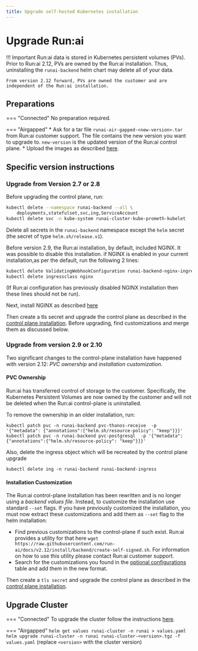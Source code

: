```yaml
---
title: Upgrade self-hosted Kubernetes installation
---
```

# Upgrade Run:ai 


!!! Important
    Run:ai data is stored in Kubernetes persistent volumes (PVs). Prior to Run:ai 2.12, PVs are owned by the Run:ai installation. Thus, uninstalling the `runai-backend` helm chart may delete all of your data. 

    From version 2.12 forward, PVs are owned the customer and are independent of the Run:ai installation. 
## Preparations

=== "Connected"
    No preparation required.

=== "Airgapped" 
    * Ask for a tar file `runai-air-gapped-<new-version>.tar` from Run:ai customer support. The file contains the new version you want to upgrade to. `new-version` is the updated version of the Run:ai control plane.
    * Upload the images as described [here](preparations.md#runai-software-files).


## Specific version instructions
### Upgrade from Version 2.7 or 2.8

Before upgrading the control plane, run: 

``` bash
kubectl delete --namespace runai-backend --all \
    deployments,statefulset,svc,ing,ServiceAccount
kubectl delete svc -n kube-system runai-cluster-kube-prometh-kubelet
```

Delete all secrets in the `runai-backend` namespace except the `helm` secret (the secret of type `helm.sh/release.v1`).

Before version 2.9, the Run:ai installation, by default, included NGINX. It was possible to disable this installation. if NGINX is enabled in your current installation,as per the default, run the following 2 lines:

``` bash
kubectl delete ValidatingWebhookConfiguration runai-backend-nginx-ingress-admission
kubectl delete ingressclass nginx 
```
(If Run:ai configuration has previously disabled NGINX installation then these lines should not be run).

Next, install NGINX as described [here](../../cluster-setup/cluster-prerequisites.md#ingress-controller)

Then create a tls secret and upgrade the control plane as described in the [control plane installation](backend.md). Before upgrading, find customizations and merge them as discussed below. 

### Upgrade from version 2.9 or 2.10

Two significant changes to the control-plane installation have happened with version 2.12: _PVC ownership_ and _installation customization_. 

#### PVC Ownership

Run:ai has transferred control of storage to the customer. Specifically, the Kubernetes Persistent Volumes are now owned by the customer and will not be deleted when the Run:ai control-plane is uninstalled. 

To remove the ownership in an older installation, run:

```
kubectl patch pvc -n runai-backend pvc-thanos-receive  -p '{"metadata": {"annotations":{"helm.sh/resource-policy": "keep"}}}'
kubectl patch pvc -n runai-backend pvc-postgresql  -p '{"metadata": {"annotations":{"helm.sh/resource-policy": "keep"}}}'
```

Also, delete the ingress object which will be recreated by the control plane upgrade

```
kubectl delete ing -n runai-backend runai-backend-ingress
```
#### Installation Customization

The Run:ai control-plane installation has been rewritten and is no longer using a _backend values file_. Instead, to customize the installation use standard `--set` flags. If you have previously customized the installation, you must now extract these customizations and add them as `--set` flag to the helm installation:

* Find previous customizations to the control-plane if such exist. Run:ai provides a utility for that here `wget https://raw.githubusercontent.com/run-ai/docs/v2.12/install/backend/create-self-signed.sh`. For information on how to use this utility please contact Run:ai customer support. 
* Search for the customizations you found in the [optional configurations](./backend.md#optional-additional-configurations) table and add them in the new format. 


Then create a `tls secret` and upgrade the control plane as described in the [control plane installation](backend.md). 



## Upgrade Cluster 

=== "Connected"
    To upgrade the cluster follow the instructions [here](../../cluster-setup/cluster-upgrade.md).

=== "Airgapped"
    ```
    helm get values runai-cluster -n runai > values.yaml
    helm upgrade runai-cluster -n runai runai-cluster-<version>.tgz -f values.yaml
    ```
    (replace `<version>` with the cluster version)
